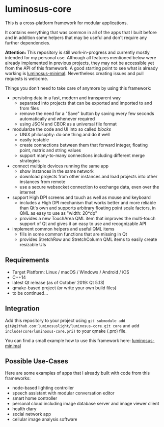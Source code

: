 # luminosus-core
This is a cross-platform framework for modular applications.

It contains everything that was common in all of the apps that I built before and in addition some helpers that may be useful and don't require any further dependencies.

**Attention:** This repository is still work-in-progress and currently mostly intended for my personal use. Although all features mentioned below were already implemented in previous projects, they may not be accessible yet from the API of this framework. A good starting point to see what is already working is [luminosus-minimal](https://github.com/luminosuslight/luminosus-minimal). Nevertheless creating issues and pull requests is welcome.

Things you don't need to take care of anymore by using this framework:

* persisting data in a fast, modern and transparent way
  * separated into projects that can be exported and imported to and from files
  * remove the need for a "Save" button by saving every few seconds automatically and whenever required
  * using JSON and CBOR as a universal file format
* modularize the code and UI into so called _blocks_
  * UNIX philosophy: do one thing and do it well
  * easily testable
  * create connections between them that forward integer, floating point, matrix and string values
  * support many-to-many connections including different merge strategies
* connect multiple devices running the same app
  * show instances in the same network
  * download projects from other instances and load projects into other instances from remote
  * use a secure websocket connection to exchange data, even over the internet
* support High DPI screens and touch as well as mouse and keyboard
  * includes a High DPI mechanism that works better and more reliable than Qt's own and supports arbitrary floating point scale factors, in QML as easy to use as "width: 20*dp"
  * provides a new TouchArea QML item that improves the multi-touch support of Qt and gives it an easy to use and recognizable API
* implement common helpers and useful QML items
  * fills in some common functions that are missing in Qt
  * provides StretchRow and StretchColumn QML items to easily create resizable UIs

## Requirements

* Target Platform: Linux / macOS / Windows / Android / iOS
* C++14
* latest Qt release (as of October 2019: Qt 5.13)
* qmake-based project (or write your own build files)
* to be continued...

## Integration

Add this repository to your project using `git submodule add git@github.com:luminosuslight/luminosus-core.git core` and add `include(core/luminosus-core.pri)` to your qmake (.pro) file.

You can find a small example how to use this framework here: [luminosus-minimal](https://github.com/luminosuslight/luminosus-minimal)

## Possible Use-Cases

Here are some examples of apps that I already built with code from this frameworks:

* node-based lighting controller
* speech assistant with modular conversation editor
* smart home controller
* personal cloud including image database server and image viewer client
* health diary
* social network app
* cellular image analysis software
